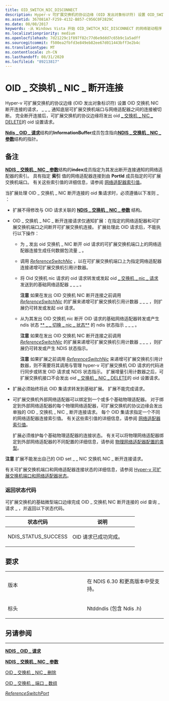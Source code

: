 ```yaml
---
title: OID_SWITCH_NIC_DISCONNECT
description: Hyper-v 可扩展交换机的协议边缘 (OID 发出对象标识符) 设置 OID_SWITCH_NIC_DISCONNECT 请求，通知底层可扩展交换机端口与网络适配器之间的连接已被破坏。 完全断开连接后，可扩展交换机的协议边缘将发出 OID_SWITCH_NIC_DELETE 的 OID 设置请求。
ms.assetid: 367081A7-F259-4132-B857-C956C0F2829C
ms.date: 08/08/2017
keywords: -从 Windows Vista 开始 OID_SWITCH_NIC_DISCONNECT 的网络驱动程序
ms.localizationpriority: medium
ms.openlocfilehash: 7d21229c1f897f82c77d6e9ddd7c65b9c1a5adff
ms.sourcegitcommit: f500ea2fbfd3e849eb82ee67d011443bff3e2b4c
ms.translationtype: MT
ms.contentlocale: zh-CN
ms.lasthandoff: 08/31/2020
ms.locfileid: "89213817"
---
```

# <a name="oid_switch_nic_disconnect"></a>OID \_ 交换机 \_ NIC \_ 断开连接


Hyper-v 可扩展交换机的协议边缘 (OID 发出对象标识符) 设置 OID 交换机 NIC 断开连接的请求， \_ \_ \_ 通知底层可扩展交换机端口与网络适配器之间的连接被切断。 完全断开连接后，可扩展交换机的协议边缘将发出 oid [ \_ 交换机 \_ NIC \_ DELETE](oid-switch-nic-delete.md)的 oid 设置请求。

[**Ndis \_ OID \_ 请求**](/windows-hardware/drivers/ddi/ndis/ns-ndis-_ndis_oid_request)结构的**InformationBuffer**成员包含指向[**NDIS \_ 交换机 \_ NIC \_ 参数**](/windows-hardware/drivers/ddi/ntddndis/ns-ntddndis-_ndis_switch_nic_parameters)结构的指针。

<a name="remarks"></a>备注
-------

[**NDIS \_ 交换机 \_ NIC \_ 参数**](/windows-hardware/drivers/ddi/ntddndis/ns-ntddndis-_ndis_switch_nic_parameters)结构的**index**成员指定为其发出断开连接通知的网络适配器的索引。 具有指定 **索引** 值的网络适配器连接到由 **PortId** 成员指定的可扩展交换机端口。 有关这些索引值的详细信息，请参阅 [网络适配器索引值](./network-adapter-index-values.md)。

当扩展处理 OID \_ 交换机 \_ NIC 断开连接的 oid 集请求时，必须遵循以下准则 \_ ：

-   扩展不得修改与 OID 请求关联的 [**NDIS \_ 交换机 \_ NIC \_ 参数**](/windows-hardware/drivers/ddi/ntddndis/ns-ntddndis-_ndis_switch_nic_parameters) 结构。

-   OID \_ 交换机 \_ NIC \_ 断开连接请求仅通知扩展：在指定的网络适配器和可扩展交换机端口之间断开可扩展交换机连接。 扩展处理此 OID 请求后，不能执行以下操作：

    -   为 \_ 发出 oid 交换机 \_ NIC 断开 oid 请求的可扩展交换机端口上的网络适配器连接生成任何数据包流量 \_ 。

    -   调用 [*ReferenceSwitchNic*](/windows-hardware/drivers/ddi/ndis/nc-ndis-ndis_switch_reference_switch_nic) ，以在可扩展交换机端口上为指定网络适配器连接递增可扩展交换机引用计数器。

    -   将 Oid 交换机 nic 请求的 oid 请求转发或发起 oid [ \_ 交换机 \_ nic \_ 请求](oid-switch-nic-request.md) 发送到的基础网络适配器 \_ \_ \_ 。

        **注意**  如果在发出 OID 交换机 NIC 断开连接之前调用 [*ReferenceSwitchNic*](/windows-hardware/drivers/ddi/ndis/nc-ndis-ndis_switch_reference_switch_nic) 的扩展来递增可扩展交换机引用计数器 \_ \_ \_ ，则扩展仍可转发或发起 oid 请求。



    -   从为其发出 OID 交换机 nic 断开 OID 请求的基础网络适配器转发或产生 ndis 状态 [** \_ \_ 切换 \_ nic \_ 状态**](./ndis-status-switch-nic-status.md) 的 ndis 状态指示 \_ \_ \_ 。

        **注意**  如果在发出 OID 交换机 NIC 断开连接之前调用 [*ReferenceSwitchNic*](/windows-hardware/drivers/ddi/ndis/nc-ndis-ndis_switch_reference_switch_nic) 的扩展来递增可扩展交换机引用计数器 \_ \_ \_ ，则扩展仍可转发或产生 NDIS 状态指示。

        **注意**  如果扩展之前调用 [*ReferenceSwitchNic*](/windows-hardware/drivers/ddi/ndis/nc-ndis-ndis_switch_reference_switch_nic) 来递增可扩展交换机引用计数器，则不需要将其调用与管理 hyper-v 可扩展交换机 OID 请求的代码进行同步或转发 OID 请求或 NDIS 状态指示。 扩展增量引用计数器之后，可扩展交换机接口不会发出 oid [ \_ 交换机 \_ NIC \_ DELETE](oid-switch-nic-delete.md)的 oid 设置请求。

-   扩展必须始终将此 OID 集请求转发到基础扩展。 扩展不能完成请求。

-   可扩展交换机外部网络适配器可以绑定到一个或多个基础物理适配器。 对于绑定到外部网络适配器的每个物理网络适配器，可扩展交换机的协议边缘会发出单独的 OID \_ 交换机 \_ NIC \_ 断开连接请求。 每个 OID 集请求指定一个不同的网络适配器连接索引值。 有关这些索引值的详细信息，请参阅 [网络适配器索引值](./network-adapter-index-values.md)。

    扩展必须维护每个基础物理适配器的连接状态。 有关可以将物理网络适配器绑定到外部网络适配器的不同配置的详细信息，请参阅 [物理网络适配器配置的类型](./types-of-physical-network-adapter-configurations.md)。

**注意**  扩展不能发出自己的 OID set \_ \_ NIC 交换机 NIC \_ 断开连接请求。

有关可扩展交换机端口和网络适配器连接状态的详细信息，请参阅 [Hyper-v 可扩展交换机端口和网络适配器状态](./hyper-v-extensible-switch-port-and-network-adapter-states.md)。

### <a name="return-status-codes"></a>返回状态代码

可扩展交换机的基础微型端口边缘完成 OID \_ 交换机 NIC 断开连接的 oid 查询 \_ 请求 \_ ，并返回以下状态代码。

<table>
<colgroup>
<col width="50%" />
<col width="50%" />
</colgroup>
<thead>
<tr class="header">
<th>状态代码</th>
<th>说明</th>
</tr>
</thead>
<tbody>
<tr class="odd">
<td><p>NDIS_STATUS_SUCCESS</p></td>
<td><p>OID 请求已成功完成。</p></td>
</tr>
</tbody>
</table>



<a name="requirements"></a>要求
------------

<table>
<colgroup>
<col width="50%" />
<col width="50%" />
</colgroup>
<tbody>
<tr class="odd">
<td><p>版本</p></td>
<td><p>在 NDIS 6.30 和更高版本中受支持。</p></td>
</tr>
<tr class="even">
<td><p>标头</p></td>
<td>Ntddndis (包含 Ndis .h) </td>
</tr>
</tbody>
</table>

## <a name="see-also"></a>另请参阅


****
[**NDIS \_ OID \_ 请求**](/windows-hardware/drivers/ddi/ndis/ns-ndis-_ndis_oid_request)

[**NDIS \_ 交换机 \_ NIC \_ 参数**](/windows-hardware/drivers/ddi/ntddndis/ns-ntddndis-_ndis_switch_nic_parameters)

[OID \_ 交换机 \_ NIC \_ 删除](oid-switch-nic-delete.md)

[OID \_ 交换机 \_ 端口 \_ 数组](oid-switch-port-array.md)

[*ReferenceSwitchPort*](/windows-hardware/drivers/ddi/ndis/nc-ndis-ndis_switch_reference_switch_port)